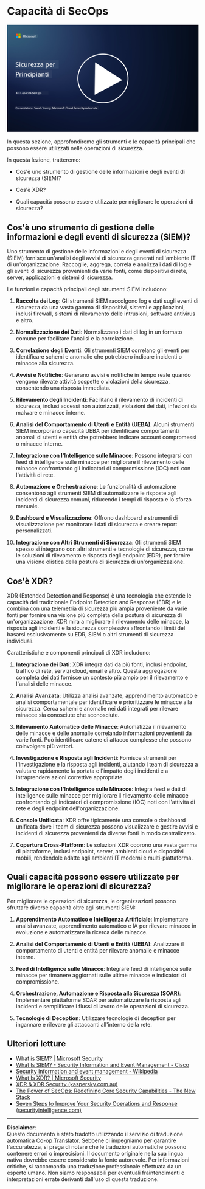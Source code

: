 <!--
CO_OP_TRANSLATOR_METADATA:
{
  "original_hash": "553eb694c89f1caca0694e8d8ab89e0e",
  "translation_date": "2025-09-03T21:47:39+00:00",
  "source_file": "4.3 SecOps capabilities.md",
  "language_code": "it"
}
-->
# Capacità di SecOps

[![Guarda il video](../../translated_images/4-3_placeholder.e6e2ff578a715178985449c7f550e382f9b199847b709653a5e0af6145a8e82f.it.png)](https://learn-video.azurefd.net/vod/player?id=bdbc1c7c-307b-4519-b8ad-b142434c0461)

In questa sezione, approfondiremo gli strumenti e le capacità principali che possono essere utilizzati nelle operazioni di sicurezza.

In questa lezione, tratteremo:

- Cos'è uno strumento di gestione delle informazioni e degli eventi di sicurezza (SIEM)?

- Cos'è XDR?

- Quali capacità possono essere utilizzate per migliorare le operazioni di sicurezza?

## Cos'è uno strumento di gestione delle informazioni e degli eventi di sicurezza (SIEM)?

Uno strumento di gestione delle informazioni e degli eventi di sicurezza (SIEM) fornisce un'analisi degli avvisi di sicurezza generati nell'ambiente IT di un'organizzazione. Raccoglie, aggrega, correla e analizza i dati di log e gli eventi di sicurezza provenienti da varie fonti, come dispositivi di rete, server, applicazioni e sistemi di sicurezza.

Le funzioni e capacità principali degli strumenti SIEM includono:

1. **Raccolta dei Log**: Gli strumenti SIEM raccolgono log e dati sugli eventi di sicurezza da una vasta gamma di dispositivi, sistemi e applicazioni, inclusi firewall, sistemi di rilevamento delle intrusioni, software antivirus e altro.

2. **Normalizzazione dei Dati**: Normalizzano i dati di log in un formato comune per facilitare l'analisi e la correlazione.

3. **Correlazione degli Eventi**: Gli strumenti SIEM correlano gli eventi per identificare schemi e anomalie che potrebbero indicare incidenti o minacce alla sicurezza.

4. **Avvisi e Notifiche**: Generano avvisi e notifiche in tempo reale quando vengono rilevate attività sospette o violazioni della sicurezza, consentendo una risposta immediata.

5. **Rilevamento degli Incidenti**: Facilitano il rilevamento di incidenti di sicurezza, inclusi accessi non autorizzati, violazioni dei dati, infezioni da malware e minacce interne.

6. **Analisi del Comportamento di Utenti e Entità (UEBA)**: Alcuni strumenti SIEM incorporano capacità UEBA per identificare comportamenti anomali di utenti e entità che potrebbero indicare account compromessi o minacce interne.

7. **Integrazione con l'Intelligence sulle Minacce**: Possono integrarsi con feed di intelligence sulle minacce per migliorare il rilevamento delle minacce confrontando gli indicatori di compromissione (IOC) noti con l'attività di rete.

8. **Automazione e Orchestrazione**: Le funzionalità di automazione consentono agli strumenti SIEM di automatizzare le risposte agli incidenti di sicurezza comuni, riducendo i tempi di risposta e lo sforzo manuale.

9. **Dashboard e Visualizzazione**: Offrono dashboard e strumenti di visualizzazione per monitorare i dati di sicurezza e creare report personalizzati.

10. **Integrazione con Altri Strumenti di Sicurezza**: Gli strumenti SIEM spesso si integrano con altri strumenti e tecnologie di sicurezza, come le soluzioni di rilevamento e risposta degli endpoint (EDR), per fornire una visione olistica della postura di sicurezza di un'organizzazione.

## Cos'è XDR?

XDR (Extended Detection and Response) è una tecnologia che estende le capacità del tradizionale Endpoint Detection and Response (EDR) e le combina con una telemetria di sicurezza più ampia proveniente da varie fonti per fornire una visione più completa della postura di sicurezza di un'organizzazione. XDR mira a migliorare il rilevamento delle minacce, la risposta agli incidenti e la sicurezza complessiva affrontando i limiti del basarsi esclusivamente su EDR, SIEM o altri strumenti di sicurezza individuali.

Caratteristiche e componenti principali di XDR includono:

1. **Integrazione dei Dati**: XDR integra dati da più fonti, inclusi endpoint, traffico di rete, servizi cloud, email e altro. Questa aggregazione completa dei dati fornisce un contesto più ampio per il rilevamento e l'analisi delle minacce.

2. **Analisi Avanzata**: Utilizza analisi avanzate, apprendimento automatico e analisi comportamentale per identificare e prioritizzare le minacce alla sicurezza. Cerca schemi e anomalie nei dati integrati per rilevare minacce sia conosciute che sconosciute.

3. **Rilevamento Automatico delle Minacce**: Automatizza il rilevamento delle minacce e delle anomalie correlando informazioni provenienti da varie fonti. Può identificare catene di attacco complesse che possono coinvolgere più vettori.

4. **Investigazione e Risposta agli Incidenti**: Fornisce strumenti per l'investigazione e la risposta agli incidenti, aiutando i team di sicurezza a valutare rapidamente la portata e l'impatto degli incidenti e a intraprendere azioni correttive appropriate.

5. **Integrazione con l'Intelligence sulle Minacce**: Integra feed e dati di intelligence sulle minacce per migliorare il rilevamento delle minacce confrontando gli indicatori di compromissione (IOC) noti con l'attività di rete e degli endpoint dell'organizzazione.

6. **Console Unificata**: XDR offre tipicamente una console o dashboard unificata dove i team di sicurezza possono visualizzare e gestire avvisi e incidenti di sicurezza provenienti da diverse fonti in modo centralizzato.

7. **Copertura Cross-Platform**: Le soluzioni XDR coprono una vasta gamma di piattaforme, inclusi endpoint, server, ambienti cloud e dispositivi mobili, rendendole adatte agli ambienti IT moderni e multi-piattaforma.

## Quali capacità possono essere utilizzate per migliorare le operazioni di sicurezza?

Per migliorare le operazioni di sicurezza, le organizzazioni possono sfruttare diverse capacità oltre agli strumenti SIEM:

1. **Apprendimento Automatico e Intelligenza Artificiale**: Implementare analisi avanzate, apprendimento automatico e IA per rilevare minacce in evoluzione e automatizzare la ricerca delle minacce.

2. **Analisi del Comportamento di Utenti e Entità (UEBA)**: Analizzare il comportamento di utenti e entità per rilevare anomalie e minacce interne.

3. **Feed di Intelligence sulle Minacce**: Integrare feed di intelligence sulle minacce per rimanere aggiornati sulle ultime minacce e indicatori di compromissione.

4. **Orchestrazione, Automazione e Risposta alla Sicurezza (SOAR)**: Implementare piattaforme SOAR per automatizzare la risposta agli incidenti e semplificare i flussi di lavoro delle operazioni di sicurezza.

5. **Tecnologie di Deception**: Utilizzare tecnologie di deception per ingannare e rilevare gli attaccanti all'interno della rete.

## Ulteriori letture

- [What is SIEM? | Microsoft Security](https://www.microsoft.com/security/business/security-101/what-is-siem?WT.mc_id=academic-96948-sayoung)
- [What Is SIEM? - Security Information and Event Management - Cisco](https://www.cisco.com/c/en/us/products/security/what-is-siem.html)
- [Security information and event management - Wikipedia](https://en.wikipedia.org/wiki/Security_information_and_event_management)
- [What Is XDR? | Microsoft Security](https://www.microsoft.com/security/business/security-101/what-is-xdr?WT.mc_id=academic-96948-sayoung)
- [XDR & XDR Security (kaspersky.com.au)](https://www.kaspersky.com.au/resource-center/definitions/what-is-xdr)
- [The Power of SecOps: Redefining Core Security Capabilities - The New Stack](https://thenewstack.io/the-power-of-secops-redefining-core-security-capabilities/)
- [Seven Steps to Improve Your Security Operations and Response (securityintelligence.com)](https://securityintelligence.com/seven-steps-to-improve-your-security-operations-and-response/)

---

**Disclaimer**:  
Questo documento è stato tradotto utilizzando il servizio di traduzione automatica [Co-op Translator](https://github.com/Azure/co-op-translator). Sebbene ci impegniamo per garantire l'accuratezza, si prega di notare che le traduzioni automatiche possono contenere errori o imprecisioni. Il documento originale nella sua lingua nativa dovrebbe essere considerato la fonte autorevole. Per informazioni critiche, si raccomanda una traduzione professionale effettuata da un esperto umano. Non siamo responsabili per eventuali fraintendimenti o interpretazioni errate derivanti dall'uso di questa traduzione.